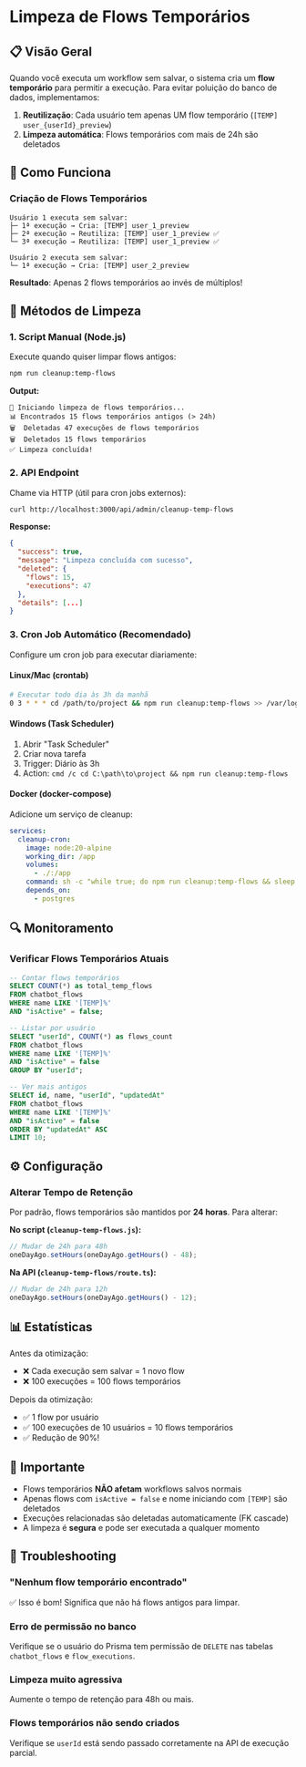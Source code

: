 # Limpeza de Flows Temporários

## 📋 Visão Geral

Quando você executa um workflow sem salvar, o sistema cria um **flow temporário** para permitir a execução. Para evitar poluição do banco de dados, implementamos:

1. **Reutilização**: Cada usuário tem apenas UM flow temporário (`[TEMP] user_{userId}_preview`)
2. **Limpeza automática**: Flows temporários com mais de 24h são deletados

## 🔧 Como Funciona

### Criação de Flows Temporários

```
Usuário 1 executa sem salvar:
├─ 1ª execução → Cria: [TEMP] user_1_preview
├─ 2ª execução → Reutiliza: [TEMP] user_1_preview ✅
└─ 3ª execução → Reutiliza: [TEMP] user_1_preview ✅

Usuário 2 executa sem salvar:
└─ 1ª execução → Cria: [TEMP] user_2_preview
```

**Resultado**: Apenas 2 flows temporários ao invés de múltiplos!

## 🧹 Métodos de Limpeza

### 1. Script Manual (Node.js)

Execute quando quiser limpar flows antigos:

```bash
npm run cleanup:temp-flows
```

**Output:**

```
🧹 Iniciando limpeza de flows temporários...
📊 Encontrados 15 flows temporários antigos (> 24h)
🗑️  Deletadas 47 execuções de flows temporários
🗑️  Deletados 15 flows temporários
✅ Limpeza concluída!
```

### 2. API Endpoint

Chame via HTTP (útil para cron jobs externos):

```bash
curl http://localhost:3000/api/admin/cleanup-temp-flows
```

**Response:**

```json
{
  "success": true,
  "message": "Limpeza concluída com sucesso",
  "deleted": {
    "flows": 15,
    "executions": 47
  },
  "details": [...]
}
```

### 3. Cron Job Automático (Recomendado)

Configure um cron job para executar diariamente:

#### Linux/Mac (crontab)

```bash
# Executar todo dia às 3h da manhã
0 3 * * * cd /path/to/project && npm run cleanup:temp-flows >> /var/log/temp-flows-cleanup.log 2>&1
```

#### Windows (Task Scheduler)

1. Abrir "Task Scheduler"
2. Criar nova tarefa
3. Trigger: Diário às 3h
4. Action: `cmd /c cd C:\path\to\project && npm run cleanup:temp-flows`

#### Docker (docker-compose)

Adicione um serviço de cleanup:

```yaml
services:
  cleanup-cron:
    image: node:20-alpine
    working_dir: /app
    volumes:
      - ./:/app
    command: sh -c "while true; do npm run cleanup:temp-flows && sleep 86400; done"
    depends_on:
      - postgres
```

## 🔍 Monitoramento

### Verificar Flows Temporários Atuais

```sql
-- Contar flows temporários
SELECT COUNT(*) as total_temp_flows
FROM chatbot_flows
WHERE name LIKE '[TEMP]%'
AND "isActive" = false;

-- Listar por usuário
SELECT "userId", COUNT(*) as flows_count
FROM chatbot_flows
WHERE name LIKE '[TEMP]%'
AND "isActive" = false
GROUP BY "userId";

-- Ver mais antigos
SELECT id, name, "userId", "updatedAt"
FROM chatbot_flows
WHERE name LIKE '[TEMP]%'
AND "isActive" = false
ORDER BY "updatedAt" ASC
LIMIT 10;
```

## ⚙️ Configuração

### Alterar Tempo de Retenção

Por padrão, flows temporários são mantidos por **24 horas**. Para alterar:

**No script (`cleanup-temp-flows.js`):**

```javascript
// Mudar de 24h para 48h
oneDayAgo.setHours(oneDayAgo.getHours() - 48);
```

**Na API (`cleanup-temp-flows/route.ts`):**

```typescript
// Mudar de 24h para 12h
oneDayAgo.setHours(oneDayAgo.getHours() - 12);
```

## 📊 Estatísticas

Antes da otimização:

- ❌ Cada execução sem salvar = 1 novo flow
- ❌ 100 execuções = 100 flows temporários

Depois da otimização:

- ✅ 1 flow por usuário
- ✅ 100 execuções de 10 usuários = 10 flows temporários
- ✅ Redução de 90%!

## 🚨 Importante

- Flows temporários **NÃO afetam** workflows salvos normais
- Apenas flows com `isActive = false` e nome iniciando com `[TEMP]` são deletados
- Execuções relacionadas são deletadas automaticamente (FK cascade)
- A limpeza é **segura** e pode ser executada a qualquer momento

## 🐛 Troubleshooting

### "Nenhum flow temporário encontrado"

✅ Isso é bom! Significa que não há flows antigos para limpar.

### Erro de permissão no banco

Verifique se o usuário do Prisma tem permissão de `DELETE` nas tabelas `chatbot_flows` e `flow_executions`.

### Limpeza muito agressiva

Aumente o tempo de retenção para 48h ou mais.

### Flows temporários não sendo criados

Verifique se `userId` está sendo passado corretamente na API de execução parcial.
